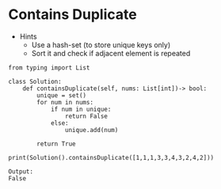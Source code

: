 # Contains Duplicate

- Hints 
	- Use a hash-set (to store unique keys only)
	- Sort it and check if adjacent element is repeated
```
from typing import List

class Solution:
    def containsDuplicate(self, nums: List[int])-> bool:
        unique = set()
        for num in nums:
            if num in unique:
                return False
            else:
                unique.add(num)
        
        return True
    
print(Solution().containsDuplicate([1,1,1,3,3,4,3,2,4,2]))
```
```
Output:
False
```

